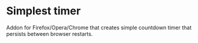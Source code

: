 # Simplest timer

Addon for Firefox/Opera/Chrome that creates simple countdown timer that persists between browser restarts.